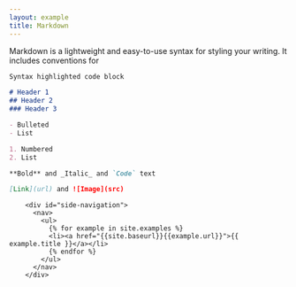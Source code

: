 ```yaml
---
layout: example
title: Markdown
---
```


Markdown is a lightweight and easy-to-use syntax for styling your writing. It includes conventions for

```markdown
Syntax highlighted code block

# Header 1
## Header 2
### Header 3

- Bulleted
- List

1. Numbered
2. List

**Bold** and _Italic_ and `Code` text

[Link](url) and ![Image](src)
```

```
    <div id="side-navigation">
      <nav>
        <ul>
          {% for example in site.examples %}
          <li><a href="{{site.baseurl}}{{example.url}}">{{ example.title }}</a></li>
          {% endfor %}
        </ul>
      </nav>
    </div>
```